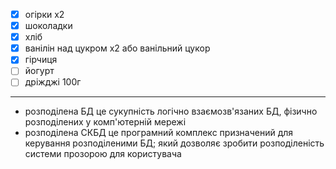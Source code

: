 - [x] огірки х2
- [x] шоколадки
- [x] хліб
- [x] ванілін над цукром х2 або ванільний цукор
- [x] гірчиця
- [ ] йогурт
- [ ] дріжджі 100г

---

- розподілена БД це сукупність логічно взаємозв'язаних БД, фізично розподілених у комп'ютерній мережі
- розподілена СКБД це програмний комплекс призначений для керування розподіленими БД; який дозволяє зробити розподіленість системи прозорою для користувача